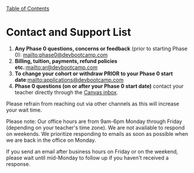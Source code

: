 [Table of Contents](README.md)

# Contact and Support List
1. **Any Phase 0 questions, concerns or feedback** (prior to starting Phase 0): <mailto:phase0@devbootcamp.com><br>
2. **Billing, tuition, payments, refund policies etc.**:<mailto:ar@devbootcamp.com>
3. **To change your cohort or withdraw PRIOR to your Phase 0 start date**:<mailto:applications@devbootcamp.com>
4. **Phase 0 questions (on or after your Phase 0 start date)** contact your teacher directly through the [Canvas inbox](https://devbootcamp.instructure.com).

Please refrain from reaching out via other channels as this will increase your wait time.

Please note: Our office hours are from 9am-6pm Monday through Friday (depending on your teacher's time zone). We are not available to respond on weekends. We prioritize responding to emails as soon as possible when we are back in the office on Monday.

If you send an email after business hours on Friday or on the weekend, please wait until mid-Monday to follow up if you haven't received a response.

